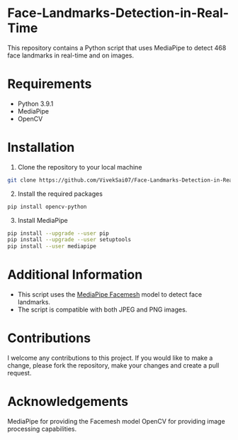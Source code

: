 # Face-Landmarks-Detection-in-Real-Time

This repository contains a Python script that uses MediaPipe to detect 468 face landmarks in real-time and on images.

# Requirements
 - Python 3.9.1
 - MediaPipe
 - OpenCV
 
# Installation
1. Clone the repository to your local machine
```bash
git clone https://github.com/VivekSai07/Face-Landmarks-Detection-in-Real-Time.git
```

2. Install the required packages
```bash
pip install opencv-python
```

3. Install MediaPipe
```bash
pip install --upgrade --user pip
pip install --upgrade --user setuptools
pip install --user mediapipe

```

# Additional Information
- This script uses the [MediaPipe Facemesh](https://google.github.io/mediapipe/solutions/face_mesh.html#:~:text=MediaPipe%20Face%20Mesh%20is%20a,for%20a%20dedicated%20depth%20sensor.) model to detect face landmarks.
- The script is compatible with both JPEG and PNG images.

# Contributions
I welcome any contributions to this project. If you would like to make a change, please fork the repository, make your changes and create a pull request.

# Acknowledgements
MediaPipe for providing the Facemesh model
OpenCV for providing image processing capabilities.
